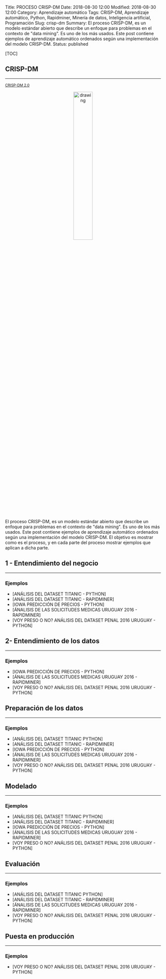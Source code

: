 Title: PROCESO CRISP-DM
Date: 2018-08-30 12:00
Modified: 2018-08-30 12:00
Category: Aprendizaje automático
Tags: CRISP-DM, Aprendizaje automático, Python, Rapidminer, Minería de datos, Inteligencia artificial, Programación
Slug: crisp-dm
Summary: El proceso CRISP-DM, es un modelo estándar abierto que describe un enfoque para problemas en el contexto de "data mining". Es uno de los más usados. Este post contiene ejemplos de aprendizaje automático ordenados según una implementación del modelo CRISP-DM.
Status: published

[TOC]

## CRISP-DM
---
<small><a href="https://inseaddataanalytics.github.io/INSEADAnalytics/CRISP_DM.pdf">CRISP-DM 2.0</a></small>
<div style="text-align:center"><img src="{filename}/images/crisp-dm-1.png" alt="drawing" width="35%" height="35%"/></div>

El proceso CRISP-DM, es un modelo estándar abierto que describe un enfoque para problemas en el contexto de "data mining". Es uno de los más usados. 
Este post contiene ejemplos de aprendizaje automático ordenados según una implementación del modelo CRISP-DM.
El objetivo es mostrar como es el proceso, y en cada parte del proceso mostrar ejemplos que aplican a dicha parte.

## 1 - Entendimiento del negocio
---

### Ejemplos

- [ANÁLISIS DEL DATASET TITANIC - PYTHON]
- [ANÁLISIS DEL DATASET TITANIC - RAPIDMINER]
- [IOWA PREDICCIÓN DE PRECIOS - PYTHON]
- [ÁNALISIS DE LAS SOLICITUDES MEDICAS URUGUAY 2016 - RAPIDMINER]
- [VOY PRESO O NO? ANÁLISIS DEL DATASET PENAL 2016 URUGUAY - PYTHON]

## 2- Entendimiento de los datos
---

### Ejemplos

- [IOWA PREDICCIÓN DE PRECIOS - PYTHON]
- [ÁNALISIS DE LAS SOLICITUDES MEDICAS URUGUAY 2016 - RAPIDMINER]
- [VOY PRESO O NO? ANÁLISIS DEL DATASET PENAL 2016 URUGUAY - PYTHON]

## Preparación de los datos
---

### Ejemplos

- [ANÁLISIS DEL DATASET TITANIC PYTHON]
- [ANÁLISIS DEL DATASET TITANIC - RAPIDMINER]
- [IOWA PREDICCIÓN DE PRECIOS - PYTHON]
- [ÁNALISIS DE LAS SOLICITUDES MEDICAS URUGUAY 2016 - RAPIDMINER]
- [VOY PRESO O NO? ANÁLISIS DEL DATASET PENAL 2016 URUGUAY - PYTHON]

## Modelado
---

### Ejemplos

- [ANÁLISIS DEL DATASET TITANIC PYTHON]
- [ANÁLISIS DEL DATASET TITANIC - RAPIDMINER]
- [IOWA PREDICCIÓN DE PRECIOS - PYTHON]
- [ÁNALISIS DE LAS SOLICITUDES MEDICAS URUGUAY 2016 - RAPIDMINER]
- [VOY PRESO O NO? ANÁLISIS DEL DATASET PENAL 2016 URUGUAY - PYTHON]

## Evaluación
---

### Ejemplos

- [ANÁLISIS DEL DATASET TITANIC PYTHON]
- [ANÁLISIS DEL DATASET TITANIC - RAPIDMINER]
- [ÁNALISIS DE LAS SOLICITUDES MEDICAS URUGUAY 2016 - RAPIDMINER]
- [VOY PRESO O NO? ANÁLISIS DEL DATASET PENAL 2016 URUGUAY - PYTHON]

## Puesta en producción
---

### Ejemplos

- [VOY PRESO O NO? ANÁLISIS DEL DATASET PENAL 2016 URUGUAY - PYTHON]